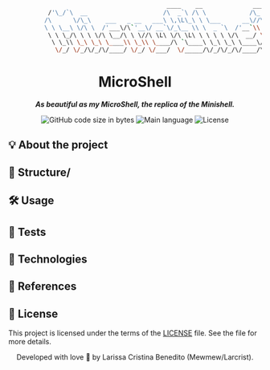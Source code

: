 
```bash
                                            ____    __              ___    ___      
           /'\_/`\  __                     /\  _`\ /\ \            /\_ \  /\_ \     
          /\      \/\_\    ___   _ __   ___\ \,\L\_\ \ \___      __\//\ \ \//\ \    
          \ \ \__\ \/\ \  /'___\/\`'__\/ __`\/_\__ \\ \  _ `\  /'__`\\ \ \  \ \ \   
           \ \ \_/\ \ \ \/\ \__/\ \ \//\ \L\ \/\ \L\ \ \ \ \ \/\  __/ \_\ \_ \_\ \_ 
            \ \_\\ \_\ \_\ \____\\ \_\\ \____/\ `\____\ \_\ \_\ \____\/\____\/\____\
             \/_/ \/_/\/_/\/____/ \/_/ \/___/  \/_____/\/_/\/_/\/____/\/____/\/____/    /For Studies
```

<h1 align="center">
 MicroShell
</h1>
<p align="center">
	<b><i>As beautiful as my MicroShell, the replica of the Minishell.</i></b><br>
</p>

<p align="center">
	<img alt="GitHub code size in bytes" src="https://img.shields.io/github/languages/code-size/mewmewdevart/MicroShell?color=6272a4" />
	<img alt="Main language" src="https://img.shields.io/github/languages/top/mewmewdevart/MicroShell?color=6272a4"/>
	<img alt="License" src="https://img.shields.io/github/license/mewmewdevart/MicroShell?color=6272a4"/>
</p>

## 💡 About the project

## 📁 Structure/

## 🛠️ Usage

## 💫 Tests

## 🦾 Technologies

## 🔗 References

## 📜  License
This project is licensed under the terms of the [LICENSE](LICENSE) file. See the file for more details. <br>

<p align="center"> Developed with love 💜 by Larissa Cristina Benedito (Mewmew/Larcrist). </p>
